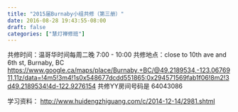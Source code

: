```yaml
---
title: "2015届Burnaby小组共修（第三册）"
date: 2016-08-28 19:43:55-08:00
draft: false
categories: ["慧灯禅修班"]
---
```

共修时间：温哥华时间每周二晚 7:00 - 10:00
共修地点：close to 10th ave and 6th st, Burnaby, BC 
https://www.google.ca/maps/place/Burnaby,+BC/@49.2189534,-123.0676911,11z/data=!4m5!3m4!1s0x548677dcdd551865:0x294571569fab1f06!8m2!3d49.2189534!4d-122.9276154
共修YY房间号码是  64043086

学习资料：
http://www.huidengzhiguang.com/c/2014-12-14/2981.shtml
